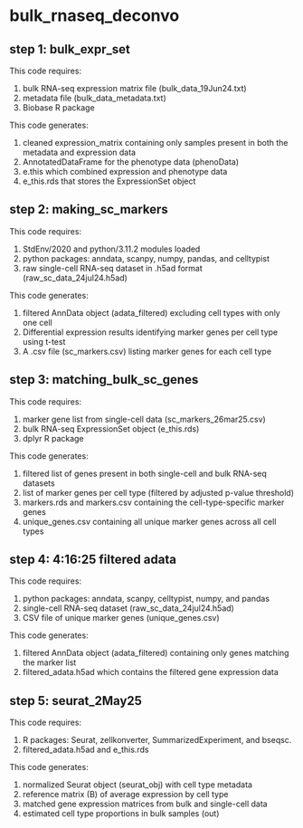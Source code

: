 # bulk_rnaseq_deconvo


## step 1: bulk_expr_set
This code requires: 
1. bulk RNA-seq expression matrix file (bulk_data_19Jun24.txt)
2. metadata file (bulk_data_metadata.txt)
3. Biobase R package

This code generates:
1. cleaned expression_matrix containing only samples present in both the metadata and expression data
2. AnnotatedDataFrame for the phenotype data (phenoData)
3. e.this which combined expression and phenotype data
4. e_this.rds that stores the ExpressionSet object 

## step 2: making_sc_markers
This code requires:
1. StdEnv/2020 and python/3.11.2 modules loaded
2. python packages: anndata, scanpy, numpy, pandas, and celltypist
3. raw single-cell RNA-seq dataset in .h5ad format (raw_sc_data_24jul24.h5ad)

This code generates:
1. filtered AnnData object (adata_filtered) excluding cell types with only one cell
2. Differential expression results identifying marker genes per cell type using t-test 
3. A .csv file (sc_markers.csv) listing marker genes for each cell type

## step 3: matching_bulk_sc_genes
This code requires:
1. marker gene list from single-cell data (sc_markers_26mar25.csv)
2. bulk RNA-seq ExpressionSet object (e_this.rds)
3. dplyr R package
   
This code generates:
1. filtered list of genes present in both single-cell and bulk RNA-seq datasets
2. list of marker genes per cell type (filtered by adjusted p-value threshold)
3. markers.rds and markers.csv containing the cell-type-specific marker genes
4. unique_genes.csv containing all unique marker genes across all cell types

## step 4: 4:16:25 filtered adata
This code requires:
1. python packages: anndata, scanpy, celltypist, numpy, and pandas
2. single-cell RNA-seq dataset (raw_sc_data_24jul24.h5ad)
3. CSV file of unique marker genes (unique_genes.csv)

This code generates:
1. filtered AnnData object (adata_filtered) containing only genes matching the marker list
2. filtered_adata.h5ad which contains the filtered gene expression data

## step 5: seurat_2May25
This code requires:
1. R packages: Seurat, zellkonverter, SummarizedExperiment, and bseqsc.
2. filtered_adata.h5ad and e_this.rds

This code generates:
1. normalized Seurat object (seurat_obj) with cell type metadata
2. reference matrix (B) of average expression by cell type
3. matched gene expression matrices from bulk and single-cell data
4. estimated cell type proportions in bulk samples (out)
